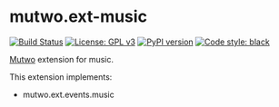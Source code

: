 # mutwo.ext-music

[![Build Status](https://circleci.com/gh/mutwo-org/mutwo.ext-music.svg?style=shield)](https://circleci.com/gh/mutwo-org/mutwo)
[![License: GPL v3](https://img.shields.io/badge/License-GPLv3-blue.svg)](https://www.gnu.org/licenses/gpl-3.0)
[![PyPI version](https://badge.fury.io/py/mutwo.ext-music.svg)](https://badge.fury.io/py/mutwo.ext-music)
[![Code style: black](https://img.shields.io/badge/code%20style-black-000000.svg)](https://github.com/psf/black)

[Mutwo](https://github.com/mutwo-org/mutwo) extension for music.

This extension implements:

- mutwo.ext.events.music

